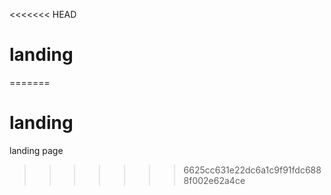 <<<<<<< HEAD
# landing
=======
# landing
landing page
>>>>>>> 6625cc631e22dc6a1c9f91fdc6888f002e62a4ce
